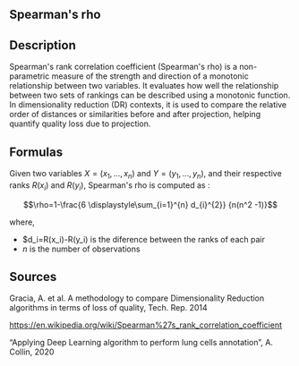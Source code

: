 ## Spearman's rho

## Description 

Spearman's rank correlation coefficient (Spearman's rho) is a non-parametric measure of the strength and direction of a monotonic relationship between two variables. 
It evaluates how well the relationship between two sets of rankings can be described using a monotonic function.
In dimensionality reduction (DR) contexts, it is used to compare the relative order of distances or similarities before and after projection, helping quantify quality loss due to projection.

## Formulas 

Given two variables $X=(x_1,...,x_n)$ and $Y=(y_1,...,y_n)$, and their respective ranks $R(x_i)$ and $R(y_i)$, Spearman's rho is computed as : 

$$\rho=1-\frac{6 \displaystyle\sum_{i=1}^{n} d_{i}^{2}} {n(n^2 -1)}$$

where, 
- $d_i=R(x_i)-R(y_i) is the diference between the ranks of each pair
- $n$ is the number of observations

## Sources 

Gracia, A. et al. A methodology to compare Dimensionality Reduction algorithms in terms of loss of quality, Tech. Rep. 2014

https://en.wikipedia.org/wiki/Spearman%27s_rank_correlation_coefficient

“Applying Deep Learning algorithm to perform lung cells annotation”, A. Collin, 2020

